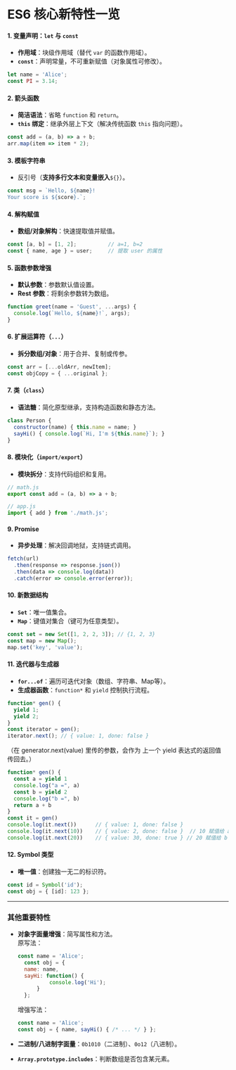 # ES6 核心新特性一览

#### **1. 变量声明：`let` 与 `const`**
- **作用域**：块级作用域（替代 `var` 的函数作用域）。  
- **`const`**：声明常量，不可重新赋值（对象属性可修改）。  
```javascript
let name = 'Alice';
const PI = 3.14;
```

#### **2. 箭头函数**
- **简洁语法**：省略 `function` 和 `return`。  
- **`this` 绑定**：继承外层上下文（解决传统函数 `this` 指向问题）。  
```javascript
const add = (a, b) => a + b;
arr.map(item => item * 2);
```


#### **3. 模板字符串**
- 反引号（**支持多行文本和变量嵌入**`${}`）。  
```javascript
const msg = `Hello, ${name}! 
Your score is ${score}.`;
```

#### **4. 解构赋值**
- **数组/对象解构**：快速提取值并赋值。  
```javascript
const [a, b] = [1, 2];          // a=1, b=2
const { name, age } = user;     // 提取 user 的属性
```

#### **5. 函数参数增强**
- **默认参数**：参数默认值设置。  
- **Rest 参数**：将剩余参数转为数组。  
```javascript
function greet(name = 'Guest', ...args) {
  console.log(`Hello, ${name}!`, args);
}
```

#### **6. 扩展运算符（`...`）**
- **拆分数组/对象**：用于合并、复制或传参。  
```javascript
const arr = [...oldArr, newItem];
const objCopy = { ...original };
```

#### **7. 类（`class`）**
- **语法糖**：简化原型继承，支持构造函数和静态方法。  
```javascript
class Person {
  constructor(name) { this.name = name; }
  sayHi() { console.log(`Hi, I'm ${this.name}`); }
}
```

#### **8. 模块化（`import/export`）**
- **模块拆分**：支持代码组织和复用。  
```javascript
// math.js
export const add = (a, b) => a + b;

// app.js
import { add } from './math.js';
```

#### **9. Promise**
- **异步处理**：解决回调地狱，支持链式调用。  
```javascript
fetch(url)
  .then(response => response.json())
  .then(data => console.log(data))
  .catch(error => console.error(error));
```

#### **10. 新数据结构**
- **`Set`**：唯一值集合。  
- **`Map`**：键值对集合（键可为任意类型）。  
```javascript
const set = new Set([1, 2, 2, 3]); // {1, 2, 3}
const map = new Map();
map.set('key', 'value');
```

#### **11. 迭代器与生成器**
- **`for...of`**：遍历可迭代对象（数组、字符串、Map等）。  
- **生成器函数**：`function*` 和 `yield` 控制执行流程。  
```javascript
function* gen() {
  yield 1;
  yield 2;
}
const iterator = gen();
iterator.next(); // { value: 1, done: false }
```

（在 generator.next(value) 里传的参数，会作为 上一个 yield 表达式的返回值 传回去。）
```js
function* gen() {
  const a = yield 1
  console.log("a =", a)
  const b = yield 2
  console.log("b =", b)
  return a + b
}
const it = gen()
console.log(it.next())      // { value: 1, done: false }
console.log(it.next(10))    // { value: 2, done: false }  // 10 赋值给 a
console.log(it.next(20))    // { value: 30, done: true } // 20 赋值给 b

```
#### **12. Symbol 类型**
- **唯一值**：创建独一无二的标识符。  
```javascript
const id = Symbol('id');
const obj = { [id]: 123 };
```

---

### **其他重要特性**
- **对象字面量增强**：简写属性和方法。  
  原写法：
  ```javascript
  const name = 'Alice';
    const obj = {
    name: name,
    sayHi: function() {
            console.log('Hi');
        }
    };
  ```
    增强写法：
  ```javascript
  const name = 'Alice';
  const obj = { name, sayHi() { /* ... */ } };
  ```

- **二进制/八进制字面量**：`0b1010`（二进制）、`0o12`（八进制）。  
- **`Array.prototype.includes`**：判断数组是否包含某元素。  